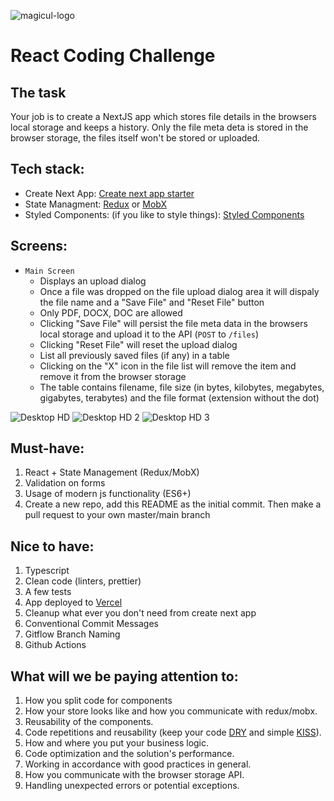 ![magicul-logo](https://user-images.githubusercontent.com/5519740/102984834-a3dad200-4527-11eb-83da-237d3c63cea9.png)

# React Coding Challenge

## The task
Your job is to create a NextJS app which stores file details in the browsers local storage and keeps a history. Only the file meta deta is stored in the browser storage, the files itself won't be stored or uploaded.

## Tech stack:
* Create Next App: [Create next app starter](https://nextjs.org/docs#setup)
* State Managment: [Redux](https://github.com/reduxjs/react-redux) or [MobX](https://mobx.js.org/README.html)
* Styled Components: (if you like to style things): [Styled Components](https://github.com/styled-components/styled-components)

## Screens:
* `Main Screen` 
    * Displays an upload dialog
    * Once a file was dropped on the file upload dialog area it will dispaly the file name and a "Save File" and "Reset File" button
    * Only PDF, DOCX, DOC are allowed
    * Clicking "Save File" will persist the file meta data in the browsers local storage and upload it to the API (`POST` to `/files`)
    * Clicking "Reset File" will reset the upload dialog
    * List all previously saved files (if any) in a table
    * Clicking on the "X" icon in the file list will remove the item and remove it from the browser storage
    * The table contains filename, file size (in bytes, kilobytes, megabytes, gigabytes, terabytes) and the file format (extension without the dot)

![Desktop HD](https://user-images.githubusercontent.com/5519740/102994797-35067480-4539-11eb-947f-eec8ef49a7d4.jpg)
![Desktop HD 2](https://user-images.githubusercontent.com/5519740/102994795-346dde00-4539-11eb-8640-bf511582a70c.jpg)
![Desktop HD 3](https://user-images.githubusercontent.com/5519740/102994792-320b8400-4539-11eb-851d-c285bd9f5b4e.jpg)

## Must-have:
1. React + State Management (Redux/MobX)
2. Validation on forms
3. Usage of modern js functionality (ES6+)
4. Create a new repo, add this README as the initial commit. Then make a pull request to your own master/main branch

## Nice to have:
1. Typescript
2. Clean code (linters, prettier)
3. A few tests
4. App deployed to [Vercel](https://www.vercel.com/)
5. Cleanup what ever you don't need from create next app
6. Conventional Commit Messages
7. Gitflow Branch Naming
8. Github Actions

## What will we be paying attention to:
1. How you split code for components
2. How your store looks like and how you communicate with redux/mobx.
3. Reusability of the components.
4. Code repetitions and reusability (keep your code [DRY](https://en.wikipedia.org/wiki/Don%27t_repeat_yourself) and simple [KISS](https://en.wikipedia.org/wiki/KISS_principle)).
5. How and where you put your business logic.
6. Code optimization and the solution&#39;s performance.
7. Working in accordance with good practices in general.
8. How you communicate with the browser storage API.
9. Handling unexpected errors or potential exceptions.
